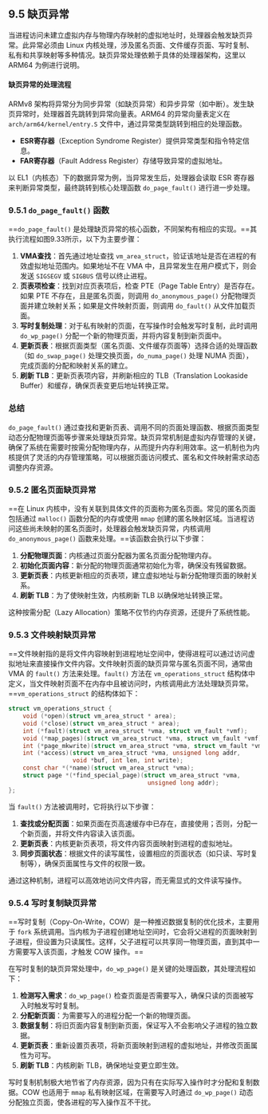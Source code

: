 ## 9.5 缺页异常

当进程访问未建立虚拟内存与物理内存映射的虚拟地址时，处理器会触发缺页异常。此异常必须由 Linux 内核处理，涉及匿名页面、文件缓存页面、写时复制、私有和共享映射等多种情况。缺页异常处理依赖于具体的处理器架构，这里以 ARM64 为例进行说明。

#### 缺页异常的处理流程

ARMv8 架构将异常分为同步异常（如缺页异常）和异步异常（如中断）。发生缺页异常时，处理器首先跳转到异常向量表。ARM64 的异常向量表定义在 `arch/arm64/kernel/entry.S` 文件中，通过异常类型跳转到相应的处理函数。

- **ESR寄存器**（Exception Syndrome Register）提供异常类型和指令特定信息。
- **FAR寄存器**（Fault Address Register）存储导致异常的虚拟地址。

以 EL1（内核态）下的数据异常为例，当异常发生后，处理器会读取 ESR 寄存器来判断异常类型，最终跳转到核心处理函数 `do_page_fault()` 进行进一步处理。

### 9.5.1 `do_page_fault()` 函数

==`do_page_fault()` 是处理缺页异常的核心函数，不同架构有相应的实现。==其执行流程如图9.33所示，以下为主要步骤：

1. **VMA查找**：首先通过地址查找 `vm_area_struct`，验证该地址是否在进程的有效虚拟地址范围内。如果地址不在 VMA 中，且异常发生在用户模式下，则会发送 `SIGSEGV` 或 `SIGBUS` 信号以终止进程。
2. **页表项检查**：找到对应页表项后，检查 PTE（Page Table Entry）是否存在。如果 PTE 不存在，且是匿名页面，则调用 `do_anonymous_page()` 分配物理页面并建立映射关系；如果是文件映射页面，则调用 `do_fault()` 从文件加载页面。
3. **写时复制处理**：对于私有映射的页面，在写操作时会触发写时复制，此时调用 `do_wp_page()` 分配一个新的物理页面，并将内容复制到新页面中。
4. **更新页表**：根据页面类型（匿名页面、文件缓存页面等）选择合适的处理函数（如 `do_swap_page()` 处理交换页面，`do_numa_page()` 处理 NUMA 页面），完成页面的分配和映射关系的建立。
5. **刷新 TLB**：更新页表项内容，并刷新相应的 TLB（Translation Lookaside Buffer）和缓存，确保页表变更后地址转换正常。

### 总结

`do_page_fault()` 通过查找和更新页表、调用不同的页面处理函数、根据页面类型动态分配物理页面等步骤来处理缺页异常。缺页异常机制是虚拟内存管理的关键，确保了系统在需要时按需分配物理内存，从而提升内存利用效率。这一机制也为内核提供了灵活的内存管理策略，可以根据页面访问模式、匿名和文件映射需求动态调整内存资源。



### 9.5.2 匿名页面缺页异常

==在 Linux 内核中，没有关联到具体文件的页面称为匿名页面。常见的匿名页面包括通过 `malloc()` 函数分配的内存或使用 `mmap` 创建的匿名映射区域。当进程访问这些尚未映射的匿名页面时，处理器会触发缺页异常，内核调用 `do_anonymous_page()` 函数来处理。==该函数会执行以下步骤：

1. **分配物理页面**：内核通过页面分配器为匿名页面分配物理内存。
2. **初始化页面内容**：新分配的物理页面通常初始化为零，确保没有残留数据。
3. **更新页表**：内核更新相应的页表项，建立虚拟地址与新分配物理页面的映射关系。
4. **刷新 TLB**：为了使映射生效，内核刷新 TLB 以确保地址转换正常。

这种按需分配（Lazy Allocation）策略不仅节约内存资源，还提升了系统性能。

### 9.5.3 文件映射缺页异常

==文件映射指的是将文件内容映射到进程地址空间中，使得进程可以通过访问虚拟地址来直接操作文件内容。文件映射页面的缺页异常与匿名页面不同，通常由 VMA 的 `fault()` 方法来处理。`fault()` 方法在 `vm_operations_struct` 结构体中定义，当文件映射页面不在内存中且被访问时，内核调用此方法处理缺页异常。==`vm_operations_struct` 的结构体如下：

```C
struct vm_operations_struct {
    void (*open)(struct vm_area_struct * area);
    void (*close)(struct vm_area_struct * area);
    int (*fault)(struct vm_area_struct *vma, struct vm_fault *vmf);
    void (*map_pages)(struct vm_area_struct *vma, struct vm_fault *vmf);
    int (*page_mkwrite)(struct vm_area_struct *vma, struct vm_fault *vmf);
    int (*access)(struct vm_area_struct *vma, unsigned long addr,
                  void *buf, int len, int write);
    const char *(*name)(struct vm_area_struct *vma);
    struct page *(*find_special_page)(struct vm_area_struct *vma,
                                       unsigned long addr);
};
```

当 `fault()` 方法被调用时，它将执行以下步骤：

1. **查找或分配页面**：如果页面在页高速缓存中已存在，直接使用；否则，分配一个新页面，并将文件内容读入该页面。
2. **更新页表**：内核更新页表项，将文件内容页面映射到进程的虚拟地址。
3. **同步页面状态**：根据文件的读写属性，设置相应的页面状态（如只读、写时复制等），确保页面属性与文件的权限一致。

通过这种机制，进程可以高效地访问文件内容，而无需显式的文件读写操作。

### 9.5.4 写时复制缺页异常

==写时复制（Copy-On-Write，COW）是一种推迟数据复制的优化技术，主要用于 `fork` 系统调用。当内核为子进程创建地址空间时，它会将父进程的页面映射到子进程，但设置为只读属性。这样，父子进程可以共享同一物理页面，直到其中一方需要写入该页面，才触发 COW 操作。==

在写时复制的缺页异常处理中，`do_wp_page()` 是关键的处理函数，其处理流程如下：

1. **检测写入需求**：`do_wp_page()` 检查页面是否需要写入，确保只读的页面被写入时触发写时复制。
2. **分配新页面**：为需要写入的进程分配一个新的物理页面。
3. **数据复制**：将旧页面内容复制到新页面，保证写入不会影响父子进程的独立数据。
4. **更新页表**：重新设置页表项，将新页面映射到进程的虚拟地址，并修改页面属性为可写。
5. **刷新 TLB**：内核刷新 TLB，确保地址变更立即生效。

写时复制机制极大地节省了内存资源，因为只有在实际写入操作时才分配和复制数据。COW 也适用于 `mmap` 私有映射区域，在需要写入时通过 `do_wp_page()` 动态分配独立页面，使各进程的写入操作互不干扰。